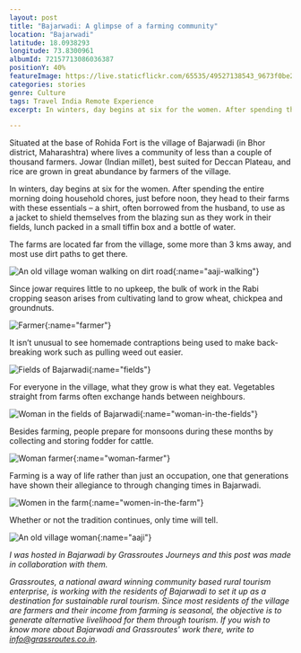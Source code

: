 ```yaml
---
layout: post
title: "Bajarwadi: A glimpse of a farming community"
location: "Bajarwadi"
latitude: 18.0938293
longitude: 73.8300961
albumId: 72157713086036387
positionY: 40%
featureImage: https://live.staticflickr.com/65535/49527138543_9673f0be2c_c.jpg
categories: stories
genre: Culture
tags: Travel India Remote Experience
excerpt: In winters, day begins at six for the women. After spending the entire morning doing household chores, just before noon, they head to their farms with these essentials – a shirt, often borrowed from the husband,

---
```

Situated at the base of Rohida Fort is the village of Bajarwadi (in Bhor district, Maharashtra) where lives a community of less than a couple of thousand farmers. Jowar (Indian millet), best suited for Deccan Plateau, and rice are grown in great abundance by farmers of the village.

In winters, day begins at six for the women. After spending the entire morning doing household chores, just before noon, they head to their farms with these essentials – a shirt, often borrowed from the husband, to use as a jacket to shield themselves from the blazing sun as they work in their fields, lunch packed in a small tiffin box and a bottle of water. 

The farms are located far from the village, some more than 3 kms away, and most use dirt paths to get there.

![An old village woman walking on dirt road](){:name="aaji-walking"}

Since jowar requires little to no upkeep, the bulk of work in the Rabi cropping season arises from cultivating land to grow wheat, chickpea and groundnuts.

![Farmer](){:name="farmer"}

It isn’t unusual to see homemade contraptions being used to make back-breaking work such as pulling weed out easier.

![Fields of Bajarwadi](){:name="fields"}

For everyone in the village, what they grow is what they eat. Vegetables straight from farms often exchange hands between neighbours.

![Woman in the fields of Bajarwadi](){:name="woman-in-the-fields"}

Besides farming, people prepare for monsoons during these months by collecting and storing fodder for cattle.

![Woman farmer](){:name="woman-farmer"}

Farming is a way of life rather than just an occupation, one that generations have shown their allegiance to through changing times in Bajarwadi.

![Women in the farm](){:name="women-in-the-farm"}

Whether or not the tradition continues, only time will tell.

![An old village woman](){:name="aaji"}

_I was hosted in Bajarwadi by Grassroutes Journeys and this post was made in collaboration with them._

_Grassroutes, a national award winning community based rural tourism enterprise,
is working with the residents of Bajarwadi to set it up as a destination for
sustainable rural tourism. Since most residents of the village are farmers and
their income from farming is seasonal, the objective is to generate alternative
livelihood for them through tourism. If you wish to know more about Bajarwadi
and Grassroutes' work there, write to info@grassroutes.co.in._
